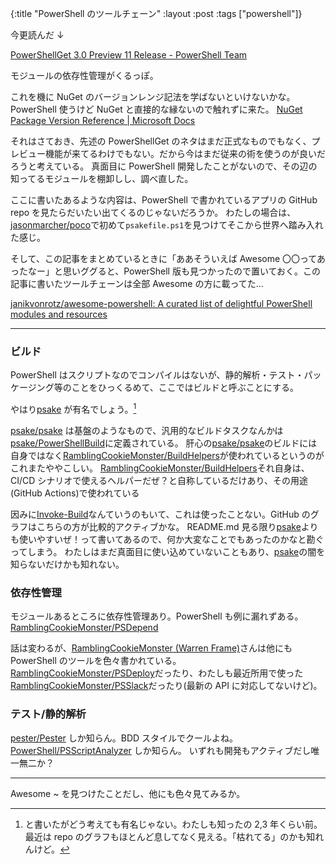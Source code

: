 {:title "PowerShell のツールチェーン"
:layout :post
:tags ["powershell"]}

今更読んだ ↓

[PowerShellGet 3.0 Preview 11 Release - PowerShell Team](https://devblogs.microsoft.com/powershell/powershellget-3-0-preview-11-release/#features-to-expect-in-coming-preview-releases)

モジュールの依存性管理がくるっぽ。

これを機に NuGet のバージョンレンジ記法を学ばないといけないかな。PowerShell 使うけど NuGet と直接的な縁ないので触れずに来た。
[NuGet Package Version Reference | Microsoft Docs](https://docs.microsoft.com/en-us/nuget/concepts/package-versioning#version-ranges-and-wildcards)

それはさておき、先述の PowerShellGet のネタはまだ正式なものでもなく、プレビュー機能が来てるわけでもない。だから今はまだ従来の術を使うのが良いだろうと考えている。
真面目に PowerShell 開発したことがないので、その辺の知ってるモジュールを棚卸しし、調べ直した。

ここに書いたあるような内容は、PowerShell で書かれているアプリの GitHub repo を見たらだいたい出てくるのじゃないだろうか。
わたしの場合は、[jasonmarcher/poco](https://github.com/jasonmarcher/poco)で初めて`psakefile.ps1`を見つけてそこから世界へ踏み入れた感じ。

そして、この記事をまとめているときに「ああそういえば Awesome 〇〇ってあったなー」と思いググると、PowerShell 版も見つかったので置いておく。この記事に書いたツールチェーンは全部 Awesome の方に載ってた...

[janikvonrotz/awesome-powershell: A curated list of delightful PowerShell modules and resources](https://github.com/janikvonrotz/awesome-powershell)

---

### ビルド

PowerShell はスクリプトなのでコンパイルはないが、静的解析・テスト・パッケージング等のことをひっくるめて、ここではビルドと呼ぶことにする。

やはり[psake](https://github.com/psake) が有名でしょう。[^1]

[psake/psake](https://github.com/psake/psake) は基盤のようなもので、汎用的なビルドタスクなんかは[psake/PowerShellBuild](https://github.com/psake/PowerShellBuild)に定義されている。
肝心の[psake/psake](https://github.com/psake/psake)のビルドには自身ではなく[RamblingCookieMonster/BuildHelpers](https://github.com/RamblingCookieMonster/BuildHelpers)が使われているというのがこれまたややこしい。
[RamblingCookieMonster/BuildHelpers](https://github.com/RamblingCookieMonster/BuildHelpers)それ自身は、CI/CD シナリオで使えるヘルパーだぜ？と自称しているだけあり、その用途(GitHub Actions)で使われている

因みに[Invoke-Build](https://github.com/nightroman/Invoke-Build)なんていうのもいて、これは使ったことない。GitHub のグラフはこちらの方が比較的アクティブかな。
README.md 見る限り[psake](https://github.com/psake/psake)よりも使いやすいぜ！って書いてあるので、何か大変なことでもあったのかなと勘ぐってしまう。
わたしはまだ真面目に使い込めていないこともあり、[psake](https://github.com/psake/psake)の闇を知らないだけかも知れない。

[^1]: と書いたがどう考えても有名じゃない。わたしも知ったの 2,3 年くらい前。最近は repo のグラフもほとんど息してなく見える。「枯れてる」のかも知れんけど。

### 依存性管理

モジュールあるところに依存性管理あり。PowerShell も例に漏れずある。
[RamblingCookieMonster/PSDepend](https://github.com/RamblingCookieMonster/PSDepend)

話は変わるが、[RamblingCookieMonster (Warren Frame)](https://github.com/RamblingCookieMonster)さんは他にも PowerShell のツールを色々書かれている。
[RamblingCookieMonster/PSDeploy](https://github.com/RamblingCookieMonster/PSDeploy)だったり、わたしも最近所用で使った[RamblingCookieMonster/PSSlack](https://github.com/RamblingCookieMonster/PSSlack)だったり(最新の API に対応してないけど)。

### テスト/静的解析

[pester/Pester](https://github.com/pester/Pester) しか知らん。BDD スタイルでクールよね。
[PowerShell/PSScriptAnalyzer](https://github.com/PowerShell/PSScriptAnalyzer) しか知らん。
いずれも開発もアクティブだし唯一無二か？

---

Awesome ~ を見つけたことだし、他にも色々見てみるか。
